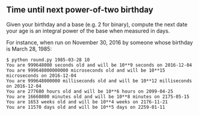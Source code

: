 ## Time until next power-of-two birthday

Given your birthday and a base (e.g. 2 for binary),
compute the next date your age is an integral power of the base
when measured in days.

For instance, when run on November 30, 2016 by someone whose birthday is March 28, 1985:

```
$ python round.py 1985-03-28 10
You are 999648000 seconds old and will be 10**9 seconds on 2016-12-04
You are 999648000000000 microseconds old and will be 10**15 microseconds on 2016-12-04
You are 999648000000 milliseconds old and will be 10**12 milliseconds on 2016-12-04
You are 277680 hours old and will be 10**6 hours on 2099-04-25
You are 16660800 minutes old and will be 10**8 minutes on 2175-05-15
You are 1653 weeks old and will be 10**4 weeks on 2176-11-21
You are 11570 days old and will be 10**5 days on 2259-01-11
```
